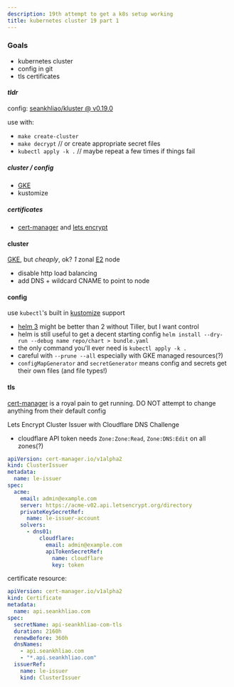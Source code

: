 ```yaml
---
description: 19th attempt to get a k8s setup working
title: kubernetes cluster 19 part 1
---
```


### Goals

- kubernetes cluster
- config in git
- tls certificates

#### _tldr_

config: [seankhliao/kluster @ v0.19.0][kluster]

use with:

- `make create-cluster`
- `make decrypt` // or create appropriate secret files
- `kubectl apply -k .` // maybe repeat a few times if things fail

##### cluster / config

- [GKE][gke]
- kustomize

##### certificates

- [cert-manager][certm] and [lets encrypt][lets]

#### cluster

[GKE][gke], but _cheaply_, ok? _1_ zonal [E2][e2] node

- disable http load balancing
- add DNS + wildcard CNAME to point to node

#### config

use `kubectl`'s built in [kustomize][kustomize] support

- [helm 3][helm] might be better than 2 without Tiller, but I want control
- helm is still useful to get a decent starting config `helm install --dry-run --debug name repo/chart > bundle.yaml`
- the only command you'll ever need is `kubectl apply -k .`
- careful with `--prune --all` especially with GKE managed resources(?)
- `configMapGenerator` and `secretGenerator` means config and secrets get their own files (and file types!)

#### tls

[cert-manager][certm] is a royal pain to get running. DO NOT attempt to change anything from their default config

Lets Encrypt Cluster Issuer with Cloudflare DNS Challenge

- cloudflare API token needs `Zone:Zone:Read`, `Zone:DNS:Edit` on all zones(?)

```yaml
apiVersion: cert-manager.io/v1alpha2
kind: ClusterIssuer
metadata:
  name: le-issuer
spec:
  acme:
    email: admin@example.com
    server: https://acme-v02.api.letsencrypt.org/directory
    privateKeySecretRef:
      name: le-issuer-account
    solvers:
      - dns01:
          cloudflare:
            email: admin@example.com
            apiTokenSecretRef:
              name: cloudflare
              key: token
```

certificate resource:

```yaml
apiVersion: cert-manager.io/v1alpha2
kind: Certificate
metadata:
  name: api.seankhliao.com
spec:
  secretName: api-seankhliao-com-tls
  duration: 2160h
  renewBefore: 360h
  dnsNames:
    - api.seankhliao.com
    - "*.api.seankhliao.com"
  issuerRef:
    name: le-issuer
    kind: ClusterIssuer
```

[lets]: https://letsencrypt.org/
[helm]: https://helm.sh/
[kustomize]: https://github.com/kubernetes-sigs/kustomize
[certm]: https://github.com/jetstack/cert-manager
[kluster]: https://github.com/seankhliao/kluster/tree/v0.19.0
[gke]: https://cloud.google.com/kubernetes-engine
[e2]: https://cloud.google.com/blog/products/compute/google-compute-engine-gets-new-e2-vm-machine-types
